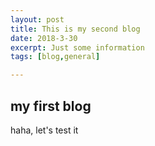 ```yaml
---
layout: post
title: This is my second blog
date: 2018-3-30
excerpt: Just some information
tags: [blog,general]

---
```


## my first blog

haha, let's test it
